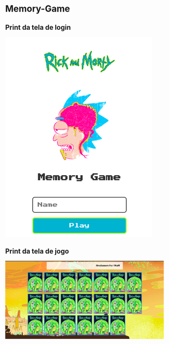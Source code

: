 # Memory-Game

## Print da tela de login
![Login](/images/login.png)

## Print da tela de jogo

![game](/images/game.png)
